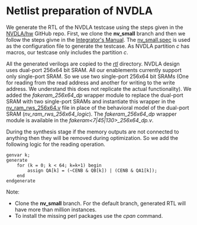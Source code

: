 # Netlist preparation of NVDLA
We generate the RTL of the NVDLA testcase using the steps given in the [NVDLA/hw](https://github.com/nvdla/hw/tree/nv_small) GitHub repo. First, we clone the **nv_small** branch and then we follow the steps givne in the [Integrator's Manual](http://nvdla.org/hw/v1/integration_guide.html). The [nv_small.spec](https://github.com/nvdla/hw/blob/nv_small/spec/defs/nv_small.spec) is used as the configuration file to generate the testcase. As NVDLA partition *c* has macros, our testcase only includes the partition *c*.  

All the generated verilogs are copied to the [*rtl*](./rtl/) directory. NVDLA design uses dual-port 256x64 bit SRAM. All our enablements currently support only single-port SRAM. So we use two single-port 256x64 bit SRAMs (One for reading from the read address and another for writing to the write address. We understand this does not replicate the actual functionality). We added the *fakeram_256x64_dp* wrapper module to replace the dual-port SRAM with two single-port SRAMs and instantiate this wrapper in the [nv_ram_rws_256x64.v](./rtl/nv_ram_rws_256x64.v) file in place of the behavioral model of the dual-port SRAM (*nv_ram_rws_256x64_logic*). The *fakeram_256x64_dp* wrapper module is available in the *fakeram<7|45|130>_256x64_dp.v*.

During the synthesis stage if the memory outputs are not connected to anything then they will be removed during optimization. So we add the following logic for the reading operation.
```
genvar k;
generate
    for (k = 0; k < 64; k=k+1) begin
        assign QA[k] = (~CENB & QB[k]) | (CENB & QA1[k]);
    end
endgenerate
```


Note:
- Clone the **nv_small** branch. For the default branch, generated RTL will have more than million instances.
- To install the missing perl packages use the *cpan* command.